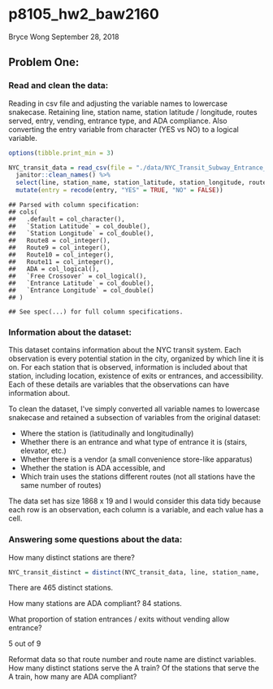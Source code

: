 p8105\_hw2\_baw2160
================
Bryce Wong
September 28, 2018

Problem One:
------------

### Read and clean the data:

Reading in csv file and adjusting the variable names to lowercase snakecase. Retaining line, station name, station latitude / longitude, routes served, entry, vending, entrance type, and ADA compliance. Also converting the entry variable from character (YES vs NO) to a logical variable.

``` r
options(tibble.print_min = 3)

NYC_transit_data = read_csv(file = "./data/NYC_Transit_Subway_Entrance_And_Exit_Data.csv") %>% 
  janitor::clean_names() %>% 
  select(line, station_name, station_latitude, station_longitude, route1:route11, entry, vending, entrance_type, ada) %>% 
  mutate(entry = recode(entry, "YES" = TRUE, "NO" = FALSE))
```

    ## Parsed with column specification:
    ## cols(
    ##   .default = col_character(),
    ##   `Station Latitude` = col_double(),
    ##   `Station Longitude` = col_double(),
    ##   Route8 = col_integer(),
    ##   Route9 = col_integer(),
    ##   Route10 = col_integer(),
    ##   Route11 = col_integer(),
    ##   ADA = col_logical(),
    ##   `Free Crossover` = col_logical(),
    ##   `Entrance Latitude` = col_double(),
    ##   `Entrance Longitude` = col_double()
    ## )

    ## See spec(...) for full column specifications.

### Information about the dataset:

This dataset contains information about the NYC transit system. Each observation is every potential station in the city, organized by which line it is on. For each station that is observed, information is included about that station, including location, existence of exits or entrances, and accessibility. Each of these details are variables that the observations can have information about.

To clean the dataset, I've simply converted all variable names to lowercase snakecase and retained a subsection of variables from the original dataset:

-   Where the station is (latitudinally and longitudinally)
-   Whether there is an entrance and what type of entrance it is (stairs, elevator, etc.)
-   Whether there is a vendor (a small convenience store-like apparatus)
-   Whether the station is ADA accessible, and
-   Which train uses the stations different routes (not all stations have the same number of routes)

The data set has size 1868 x 19 and I would consider this data tidy because each row is an observation, each column is a variable, and each value has a cell.

### Answering some questions about the data:

How many distinct stations are there?

``` r
NYC_transit_distinct = distinct(NYC_transit_data, line, station_name, .keep_all = TRUE)
```

There are 465 distinct stations.

How many stations are ADA compliant? 84 stations.

What proportion of station entrances / exits without vending allow entrance?

5 out of 9

Reformat data so that route number and route name are distinct variables. How many distinct stations serve the A train? Of the stations that serve the A train, how many are ADA compliant?
